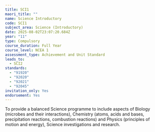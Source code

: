 ```yaml
---
title: SCI1
maori_title: ""
name: Science Introductory
code: SCI1
subject_area: Science (Introductory)
date: 2025-08-02T23:07:20.684Z
year: "11"
type: Compulsory
course_duration: Full Year
course_level: NCEA 1
assessment_type: Achievement and Unit Standard
leads_to:
  - SCI2
standards:
  - "91920"
  - "92020"
  - "92021"
  - "92045"
invitation_only: Yes
endorsement: Yes
---
```

To provide a balanced Science programme to include aspects of Biology (microbes and their interactions), Chemistry (atoms, acids and bases, precipitation reactions, combustion reactions) and Physics (principles of motion and energy), Science investigations and research.